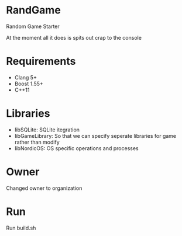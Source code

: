 RandGame
========

Random Game Starter

At the moment all it does is spits out crap to the console

# Requirements
 - Clang 5+
 - Boost 1.55+
 - C++11

# Libraries
 - libSQLite: SQLite itegration
 - libGameLibrary: So that we can specify seperate libraries for game rather than modify
 - libNordicOS: OS specific operations and processes

# Owner
Changed owner to organization

# Run
Run build.sh
